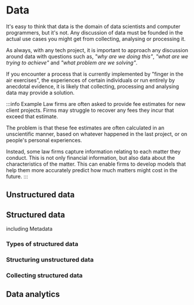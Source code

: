 # Data

It's easy to think that data is the domain of data scientists and computer programmers, but it's not. Any discussion of data must be founded in the actual use cases you might get from collecting, analysing or processing it.

As always, with any tech project, it is important to approach any discussion around data with questions such as, *"why are we doing this"*, *"what are we trying to achieve"* and *"what problem are we solving"*.

If you encounter a process that is currently implemented by "finger in the air exercises", the experiences of certain individuals or run entirely by anecdotal evidence, it is likely that collecting, processing and analysing data may provide a solution.

:::info Example
Law firms are often asked to provide fee estimates for new client projects. Firms may struggle to recover any fees they incur that exceed that estimate.

The problem is that these fee estimates are often calculated in an unscientific manner, based on whatever happened in the last project, or on people's personal experiences.

Instead, some law firms capture information relating to each matter they conduct. This is not only financial information, but also data about the characteristics of the matter. This can enable firms to develop models that help them more accurately predict how much matters might cost in the future.
:::

## Unstructured data

## Structured data

including Metadata

### Types of structured data

### Structuring unstructured data

### Collecting structured data

## Data analytics
